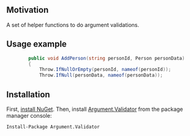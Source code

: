 ## Motivation

A set of helper functions to do argument validations.

## Usage example

```C#
        public void AddPerson(string personId, Person personData)
        {
            Throw.IfNullOrEmpty(personId, nameof(personId));
            Throw.IfNull(personData, nameof(personData));
```

## Installation

First, [install NuGet](http://docs.nuget.org/consume/installing-nuget). Then, install [Argument.Validator](https://www.nuget.org/packages/Argument.Validator/) from the package manager console:

```Install-Package Argument.Validator```

